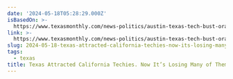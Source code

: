 ```yaml
---
date: '2024-05-18T05:28:29.000Z'
isBasedOn: >-
  https://www.texasmonthly.com/news-politics/austin-texas-tech-bust-oracle-tesla/
link: >-
  https://www.texasmonthly.com/news-politics/austin-texas-tech-bust-oracle-tesla/
slug: 2024-05-18-texas-attracted-california-techies-now-its-losing-many-of-them
tags:
  - texas
title: Texas Attracted California Techies. Now It’s Losing Many of Them.
---
```

 
